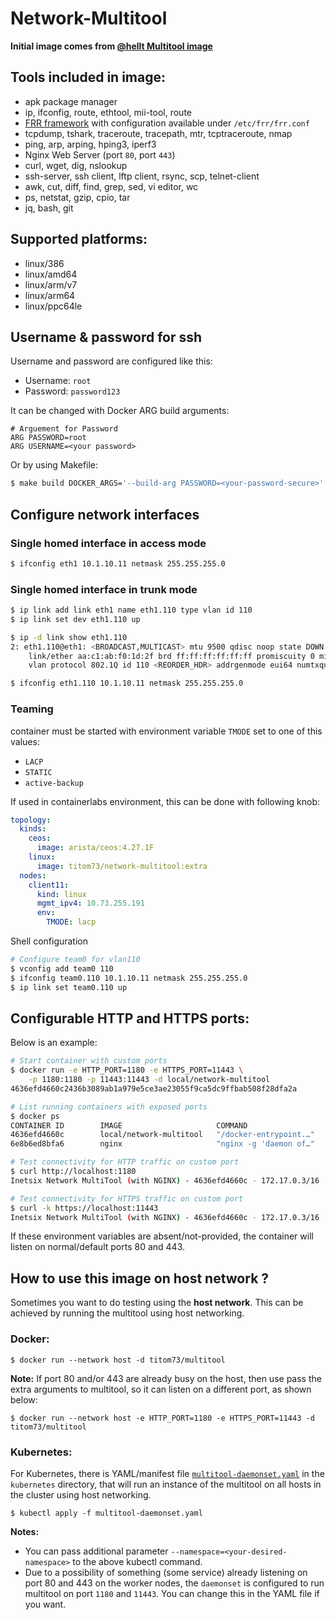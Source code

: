 # Network-Multitool

__Initial image comes from [@hellt Multitool image](https://github.com/hellt/Network-MultiTool)__

## Tools included in image:

* apk package manager
* ip, ifconfig, route, ethtool, mii-tool, route
* [FRR framework](https://docs.frrouting.org/en/latest/setup.html) with configuration available under `/etc/frr/frr.conf`
* tcpdump, tshark, traceroute, tracepath, mtr, tcptraceroute, nmap
* ping, arp, arping, hping3, iperf3
* Nginx Web Server (port `80`, port `443`)
* curl, wget, dig, nslookup
* ssh-server, ssh client, lftp client, rsync, scp, telnet-client
* awk, cut, diff, find, grep, sed, vi editor, wc
* ps, netstat, gzip, cpio, tar
* jq, bash, git

## Supported platforms:

* linux/386
* linux/amd64
* linux/arm/v7
* linux/arm64
* linux/ppc64le

## Username & password for ssh
Username and password are configured like this:

- Username: `root`
- Password: `password123`

It can be changed with Docker ARG build arguments:

```docker
# Arguement for Password
ARG PASSWORD=root
ARG USERNAME=<your password>
```

Or by using Makefile:

```bash
$ make build DOCKER_ARGS='--build-arg PASSWORD=<your-password-secure>'
```

## Configure network interfaces

### Single homed interface in access mode

```bash
$ ifconfig eth1 10.1.10.11 netmask 255.255.255.0
```

### Single homed interface in trunk mode

```bash
$ ip link add link eth1 name eth1.110 type vlan id 110
$ ip link set dev eth1.110 up

$ ip -d link show eth1.110
2: eth1.110@eth1: <BROADCAST,MULTICAST> mtu 9500 qdisc noop state DOWN mode DEFAULT group default qlen 1000
    link/ether aa:c1:ab:f0:1d:2f brd ff:ff:ff:ff:ff:ff promiscuity 0 minmtu 0 maxmtu 65535
    vlan protocol 802.1Q id 110 <REORDER_HDR> addrgenmode eui64 numtxqueues 1 numrxqueues 1 gso_max_size 65536 gso_max_segs 65535

$ ifconfig eth1.110 10.1.10.11 netmask 255.255.255.0
```

### Teaming

container must be started with environment variable `TMODE` set to one of this values:

- `LACP`
- `STATIC`
- `active-backup`

If used in containerlabs environment, this can be done with following knob:

```yaml
topology:
  kinds:
    ceos:
      image: arista/ceos:4.27.1F
    linux:
      image: titom73/network-multitool:extra
  nodes:
    client11:
      kind: linux
      mgmt_ipv4: 10.73.255.191
      env:
        TMODE: lacp
```

Shell configuration

```bash
# Configure team0 for vlan110
$ vconfig add team0 110
$ ifconfig team0.110 10.1.10.11 netmask 255.255.255.0
$ ip link set team0.110 up
```

## Configurable HTTP and HTTPS ports:

Below is an example:

```bash
# Start container with custom ports
$ docker run -e HTTP_PORT=1180 -e HTTPS_PORT=11443 \
    -p 1180:1180 -p 11443:11443 -d local/network-multitool
4636efd4660c2436b3089ab1a979e5ce3ae23055f9ca5dc9ffbab508f28dfa2a

# List running containers with exposed ports
$ docker ps
CONTAINER ID        IMAGE                     COMMAND                  CREATED             STATUS              PORTS                                                             NAMES
4636efd4660c        local/network-multitool   "/docker-entrypoint.…"   4 seconds ago       Up 3 seconds        80/tcp, 0.0.0.0:1180->1180/tcp, 11443/tcp, 0.0.0.0:11443->11443/tcp   recursing_nobel
6e8b6ed8bfa6        nginx                     "nginx -g 'daemon of…"   56 minutes ago      Up 56 minutes       80/tcp                                                            nginx

# Test connectivity for HTTP traffic on custom port
$ curl http://localhost:1180
Inetsix Network MultiTool (with NGINX) - 4636efd4660c - 172.17.0.3/16 - HTTP: 1180 , HTTPS: 11443

# Test connectivity for HTTPS traffic on custom port
$ curl -k https://localhost:11443
Inetsix Network MultiTool (with NGINX) - 4636efd4660c - 172.17.0.3/16 - HTTP: 1180 , HTTPS: 11443
```

If these environment variables are absent/not-provided, the container will listen on normal/default ports 80 and 443.


## How to use this image on **host network** ?

Sometimes you want to do testing using the **host network**.  This can be achieved by running the multitool using host networking.

### Docker:
```
$ docker run --network host -d titom73/multitool
```

**Note:** If port 80 and/or 443 are already busy on the host, then use pass the extra arguments to multitool, so it can listen on a different port, as shown below:

```
$ docker run --network host -e HTTP_PORT=1180 -e HTTPS_PORT=11443 -d titom73/multitool
```

### Kubernetes:
For Kubernetes, there is YAML/manifest file [`multitool-daemonset.yaml`](https://github.com/titom73/docker-network-toolkit/blob/main/multitool/kubernetes/multiool-daemonset.yml) in the `kubernetes` directory, that will run an instance of the multitool on all hosts in the cluster using host networking.

```
$ kubectl apply -f multitool-daemonset.yaml
```

**Notes:**
* You can pass additional parameter `--namespace=<your-desired-namespace>` to the above kubectl command.
* Due to a possibility of something (some service) already listening on port 80 and 443 on the worker nodes, the `daemonset` is configured to run multitool on port `1180` and `11443`. You can change this in the YAML file if you want.
